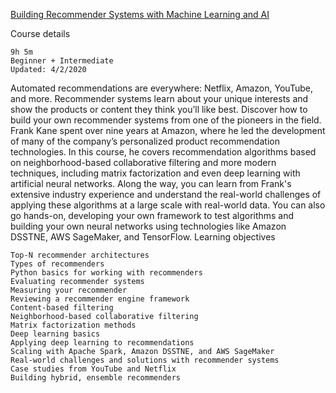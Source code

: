 [Building Recommender Systems with Machine Learning and AI](https://www.linkedin.com/learning/building-recommender-systems-with-machine-learning-and-ai/booleans-loops-and-a-hands-on-challenge?u=36492188)

 Course details

    9h 5m
    Beginner + Intermediate
    Updated: 4/2/2020

Automated recommendations are everywhere: Netflix, Amazon, YouTube, and more. Recommender systems learn about your unique interests and show the products or content they think you’ll like best. Discover how to build your own recommender systems from one of the pioneers in the field. Frank Kane spent over nine years at Amazon, where he led the development of many of the company’s personalized product recommendation technologies. In this course, he covers recommendation algorithms based on neighborhood-based collaborative filtering and more modern techniques, including matrix factorization and even deep learning with artificial neural networks. Along the way, you can learn from Frank's extensive industry experience and understand the real-world challenges of applying these algorithms at a large scale with real-world data. You can also go hands-on, developing your own framework to test algorithms and building your own neural networks using technologies like Amazon DSSTNE, AWS SageMaker, and TensorFlow.
Learning objectives

    Top-N recommender architectures
    Types of recommenders
    Python basics for working with recommenders
    Evaluating recommender systems
    Measuring your recommender
    Reviewing a recommender engine framework
    Content-based filtering
    Neighborhood-based collaborative filtering
    Matrix factorization methods
    Deep learning basics
    Applying deep learning to recommendations
    Scaling with Apache Spark, Amazon DSSTNE, and AWS SageMaker
    Real-world challenges and solutions with recommender systems
    Case studies from YouTube and Netflix
    Building hybrid, ensemble recommenders

